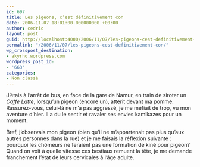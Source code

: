 ```yaml
---
id: 697
title: Les pigeons, c’est définitivement con
date: 2006-11-07 18:01:00.000000000 +00:00
author: cedric
layout: post
guid: http://localhost:4000/2006/11/07/les-pigeons-cest-definitivement-con.html
permalink: "/2006/11/07/les-pigeons-cest-definitivement-con/"
wp_crosspost_destination:
- akyrho.wordpress.com
wordpress_post_id:
- '663'
categories:
- Non classé
---
```

J’étais à l’arrêt de bus, en face de la gare de Namur, en train de siroter un _Caffe Latte_, lorsqu’un pigeon (encore un), atterit devant ma pomme. Rassurez-vous, celui-là ne m’a pas aggressé, je me méfiait de trop, vu mon aventure d’hier. Il a du le sentir et ravaler ses envies kamikazes pour un moment.

Bref, j’observais mon pigeon (bien qu’il ne m’appartenait pas plus qu’aux autres personnes dans la rue) et je me faisais la réflexion suivante : pourquoi les chômeurs ne feraient pas une formation de kiné pour pigeon? Quand on voit à quelle vitesse ces bestiaux remuent la tête, je me demande franchement l’état de leurs cervicales à l’âge adulte.